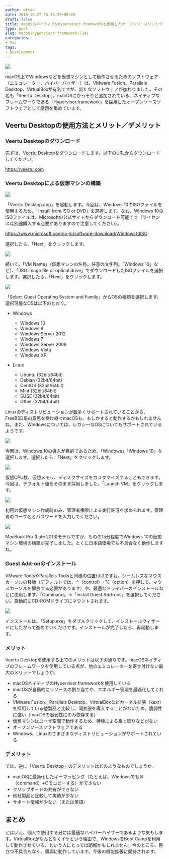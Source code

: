 ```yaml
---
author: ottan
date: 2016-10-27 14:19:37+00:00
draft: false
title: macOSのネイティブなHypervisor.frameworkを使用したオープンソースソフトウェア「Veertu Desktop」
type: post
slug: macos-hypervisor-framework-5141
categories:
- Mac
tags:
- Development
---
```


![](/uploads/2016/10/161027-5812042cf26a9.jpg)






macOS上でWindowsなどを仮想マシンとして動作させるためのソフトウェア（エミュレーター、ハイパーバイザー）は、VMware Fusion、Parallels Desktop、VirtualBoxが有名ですが、新たなソフトウェアが加わりました。その名も「Veertu Desktop」。macOSにひっそりと追加されている、ネイティブなフレームワークである「Hypervisor.framework」を採用したオープンソースソフトウェアとして話題を集めています。





## Veertu Desktopの使用方法とメリット／デメリット





### Veertu Desktopのダウンロード





先ずは、Veertu Desktopをダウンロードします。以下のURLからダウンロードしてください。



https://veertu.com



### Veertu Desktopによる仮想マシンの構築





![](/uploads/2016/10/161027-5812043503ac2.png)






「Veertu Desktop.app」を起動します。今回は、Windows 10のISOファイルを使用するため、「Install from ISO or DVD」を選択します。なお、Windows 10のISOファイルは、Microsoftの公式サイトからダウンロード可能です（ライセンスは別途購入する必要がありますので注意してください）。



https://www.microsoft.com/ja-jp/software-download/Windows10ISO



選択したら、「Next」をクリックします。





![](/uploads/2016/10/161027-58120439dc3d3.png)






続いて、「VM Name」（仮想マシンの名称。任意の文字列。「Windows 10」など）、「.ISO image file or optical drive」でダウンロードしたISOファイルを選択します。選択したら、「Next」をクリックします。





![](/uploads/2016/10/161027-5812043ee161d.png)






「Select Guest Operating System and Family」からOSの種類を選択します。選択可能なOSは以下のとおり。






  * Windows

    * Windows 10
    * Windows 8
    * Windows Server 2012
    * Windows 7
    * Windows Server 2008
    * Windows Vista
    * Windows XP




  * Linux

    * Ubuntu (32bit/64bit)
    * Debian (32bit/64bit)
    * CentOS (32bit/64bit)
    * Mint (32bit/64bit)
    * SUSE (32bit/64bit)
    * Other (32bit/64bit)





Linuxのディストリビューションが数多くサポートされていることから、FreeBSD系の意思を受け継ぐmacOSも、もしかすると動作するかもしれませんね。また、Windowsについては、レガシーなOSについてもサポートされているようです。





![](/uploads/2016/10/161027-5812044477afd.png)






今回は、Windows 10の導入が目的であるため、「Windows」「Windows 10」を選択します。選択したら、「Next」をクリックします。





![](/uploads/2016/10/161027-58120745d7d28.png)






仮想CPU数、仮想メモリ、ディスクサイズをカスタマイズすることもできます。今回は、デフォルト値をそのまま採用しました。「Launch VM」をクリックします。





![](/uploads/2016/10/161027-5812044a93c83.png)






初回の仮想マシン作成時のみ、管理者権限による実行許可を求められます。管理者のユーザ名とパスワードを入力してください。





![](/uploads/2016/10/161027-581207b40ebf5.png)






MacBook Pro (Late 2013)モデルですが、ものの15分程度でWindows 10の仮想マシン環境の構築が完了しました。とくに日本語環境でも不具合なく動作しますね。





### Guest Add-onのインストール





VMware ToolsやParallels Toolsと同様の位置付けですね。シームレスなマウスカーソルの移動（デフォルトでは、⌃（control）+⌥（option）を押して、マウスカーソルを解放する必要があります）や、最適なドライバーのインストールなどに使用します。「Command」→「Install Guest Add-ons」を選択してください。自動的にCD-ROMドライブにマウントされます。





![](/uploads/2016/10/161027-581208eba7d43.png)






インストールは、「Setup.exe」をダブルクリックして、インストールウィザードにしたがって進めていくだけです。インストールが完了したら、再起動します。





### メリット





Veertu Desktopを使用する上でのメリットは以下の通りです。macOSネイティブのフレームワークを使用している点が、他のエミュレーターを寄せ付けない最大のメリットでしょうか。






  * macOSネイティブのHypervisor.frameworkを使用している
  * macOSが自動的にリソースの割り当てや、エネルギー管理を最適化してくれる
  * VMware Fusion、Parallels Desktop、VirtualBoxなどカーネル拡張（kext）を採用している他製品と比較し、同拡張を導入することがないため、脆弱性に強い（macOSの脆弱性にのみ依存する）
  * 仮想マシンはユーザ空間で動作するため、特権による乗っ取りなどがない
  * オープンソースソフトウェアである
  * Windows、Linuxのさまざまなディストリビューションがサポートされている




### デメリット





では、逆に「Veertu Desktop」のデメリットはどのようなものでしょうか。






  * macOSに最適化したキーマッピング（たとえば、Windowsでも⌘（command）+Cでコピーする）ができない
  * クリップボードの共有ができない
  * 他社製品と比較して実績が少ない
  * サポート情報が少ない（または英語）




## まとめ





とはいえ、個人で使用する分には最適なハイパーバイザーであるような気もします。VirtualBoxがなんとなくイヤという理由で、WindowsをBoot Campを利用して動作させている、という人にとっては朗報かもしれません。今のところ、目立つ不具合もなく、順調に動作しています。今後の機能拡張に期待されます。
